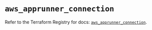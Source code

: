# `aws_apprunner_connection`

Refer to the Terraform Registry for docs: [`aws_apprunner_connection`](https://registry.terraform.io/providers/hashicorp/aws/5.90.1/docs/resources/apprunner_connection).

